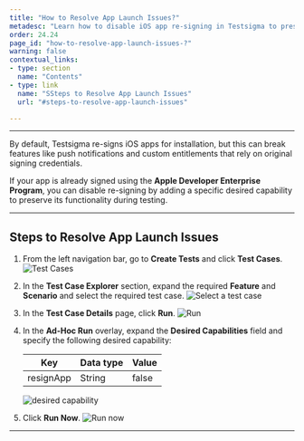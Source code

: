 ```yaml
---
title: "How to Resolve App Launch Issues?"
metadesc: "Learn how to disable iOS app re-signing in Testsigma to preserve push notifications, entitlements, and app functionality using a desired capability for enterprise-signed apps."
order: 24.24
page_id: "how-to-resolve-app-launch-issues-?"
warning: false
contextual_links:
- type: section
  name: "Contents"
- type: link
  name: "SSteps to Resolve App Launch Issues"
  url: "#steps-to-resolve-app-launch-issues"

---
```


---

By default, Testsigma re-signs iOS apps for installation, but this can break features like push notifications and custom entitlements that rely on original signing credentials.

If your app is already signed using the **Apple Developer Enterprise Program**, you can disable re-signing by adding a specific desired capability to preserve its functionality during testing.

---

## **Steps to Resolve App Launch Issues**

1. From the left navigation bar, go to **Create Tests** and click **Test Cases**.
   ![Test Cases](https://s3.amazonaws.com/static-docs.testsigma.com/new_images/projects/faq/IPA_1.1.png)

2. In the **Test Case Explorer** section, expand the required **Feature** and **Scenario** and select the required test case.
   ![Select a test case](https://s3.amazonaws.com/static-docs.testsigma.com/new_images/projects/faq/IPA_2.png)

3. In the **Test Case Details** page, click **Run**.
   ![Run](https://s3.amazonaws.com/static-docs.testsigma.com/new_images/projects/faq/IPA_3.png)

4. In the **Ad-Hoc Run** overlay, expand the **Desired Capabilities** field and specify the following desired capability:

   |Key|Data type|Value|
   |---|---|---|
   |resignApp|String|false|
   ![desired capability](https://s3.amazonaws.com/static-docs.testsigma.com/new_images/projects/faq/IPA_4.png)

5. Click **Run Now**. 
   ![Run now](https://s3.amazonaws.com/static-docs.testsigma.com/new_images/projects/faq/IPA_5.png)

---